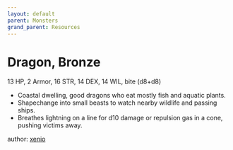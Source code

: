 ```yaml
---
layout: default
parent: Monsters
grand_parent: Resources
---
```


# Dragon, Bronze
13 HP, 2 Armor, 16 STR, 14 DEX, 14 WIL, bite (d8+d8)  
- Coastal dwelling, good dragons who eat mostly fish and aquatic plants.  
- Shapechange into small beasts to watch nearby wildlife and passing ships.  
- Breathes lightning on a line for d10 damage or repulsion gas in a cone, pushing victims away.  

author: [xenio](https://xenioinabottle.blogspot.com)
